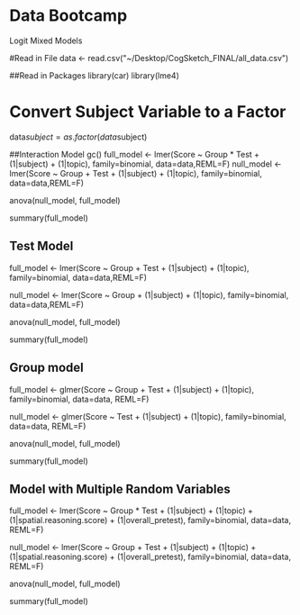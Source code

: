 Data Bootcamp
============

Logit Mixed Models

#Read in File
data <- read.csv("~/Desktop/CogSketch_FINAL/all_data.csv")


##Read in Packages
library(car)
library(lme4)

# Convert Subject Variable to a Factor
data$subject=as.factor(data$subject)


##Interaction Model 
gc()
full_model <- lmer(Score ~ Group * Test + (1|subject) + (1|topic), family=binomial, data=data,REML=F)
null_model <- lmer(Score ~ Group + Test + (1|subject) + (1|topic), family=binomial, data=data,REML=F)

anova(null_model, full_model)

summary(full_model)


## Test Model 
full_model <- lmer(Score ~ Group + Test + (1|subject) + (1|topic), family=binomial, data=data,REML=F)

null_model <- lmer(Score ~ Group        + (1|subject) + (1|topic), family=binomial, data=data,REML=F)

anova(null_model, full_model)

summary(full_model)


## Group model 
full_model <- glmer(Score ~ Group + Test + (1|subject) + (1|topic), family=binomial, data=data, REML=F)

null_model <- glmer(Score ~         Test + (1|subject) + (1|topic), family=binomial, data=data, REML=F)

anova(null_model, full_model)

summary(full_model)


## Model with Multiple Random Variables
full_model <- lmer(Score ~ Group * Test + (1|subject) + (1|topic) + (1|spatial.reasoning.score) + (1|overall_pretest), family=binomial, data=data, REML=F)

null_model <- lmer(Score ~ Group + Test + (1|subject) + (1|topic) + (1|spatial.reasoning.score) + (1|overall_pretest), family=binomial, data=data, REML=F)

anova(null_model, full_model)

summary(full_model)
